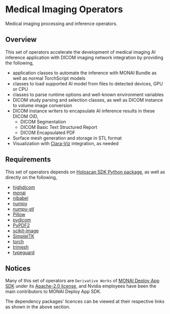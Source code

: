 # Medical Imaging Operators

Medical imaging processing and inference operators.

## Overview

This set of operators accelerate the development of medical imaging AI inference application with DICOM imaging network integration by providing the following,

- application classes to automate the inference with MONAI Bundle as well as normal TorchScript models
- classes to load supported AI model from files to detected devices, GPU or CPU
- classes to parse runtime options and well-known environment variables
- DICOM study parsing and selection classes, as well as DICOM instance to volume image conversion
- DICOM instance writers to encapsulate AI inference results in these DICOM OID,
  - DICOM Segmentation
  - DICOM Basic Text Structured Report
  - DICOM Encapsulated PDF
- Surface mesh generation and storage in STL format
- Visualization with [Clara-Viz](https://pypi.org/project/clara-viz/) integration, as needed

## Requirements

This set of operators depends on [Holoscan SDK Python package](https://pypi.org/project/holoscan/), as well as directly on the following,

- [highdicom](https://pypi.org/project/highdicom/)
- [monai](https://pypi.org/project/monai/)
- [nibabel](https://pypi.org/project/nibabel/)
- [numpy](https://pypi.org/project/numpy/)
- [numpy-stl](https://pypi.org/project/numpy-stl/)
- [Pillow](https://pypi.org/project/pillow/)
- [pydicom](https://pypi.org/project/pydicom/)
- [PyPDF2](https://pypi.org/project/PyPDF2/)
- [scikit-image](https://pypi.org/project/scikit-image/)
- [SimpleITK](https://pypi.org/project/SimpleITK/)
- [torch](https://pypi.org/project/torch/)
- [trimesh](https://pypi.org/project/trimesh/)
- [typeguard](https://pypi.org/project/typeguard/)

## Notices

Many of this set of operators are `Derivative Works` of [MONAI Deploy App SDK](https://github.com/Project-MONAI/monai-deploy) under its [Apache-2.0 license](https://github.com/Project-MONAI/monai-deploy/blob/main/LICENSE), and Nvidia employees have been the main contributors to MONAI Deploy App SDK.

The dependency packages' licences can be viewed at their respective links as shown in the above section.
